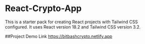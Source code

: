 ﻿# React-Crypto-App
This is a starter pack for creating React projects with Tailwind CSS configured. It uses React version 18.2 and Tailwind CSS version 3.2.

##Project Demo Link https://bitbashcrypto.netlify.app

